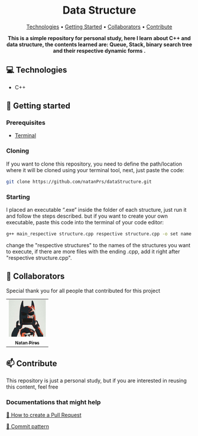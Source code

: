 <h1 align="center" style="font-weight: bold;">Data Structure</h1>

<p align="center">
 <a href="#technologies">Technologies</a> • 
 <a href="#started">Getting Started</a> •   
 <a href="#colab">Collaborators</a> •
 <a href="#contribute">Contribute</a>
</p>

<p align="center">
    <b>This is a simple repository for personal study, here I learn about C++ and data structure, the contents learned are: Queue, Stack, binary search tree and their respective dynamic forms .</b>
</p>

<h2 id="technologies">💻 Technologies</h2>

- C++

<h2 id="started">🚀 Getting started</h2>

<h3>Prerequisites</h3>


- [Terminal](https://www.lucascaton.com/pt-BR/2018/01/07/comandos-para-o-terminal-windows-macos-e-linux)

<h3>Cloning</h3>

If you want to clone this repository, you need to define the path/location where it will be cloned using your terminal tool, next, just paste the code:

```bash
git clone https://github.com/natanPrs/dataStructure.git
```

<h3>Starting</h3>

I placed an executable “.exe” inside the folder of each structure, just run it and follow the steps described. but if you want to create your own executable, paste this code into the terminal of your code editor:

```bash
g++ main_respective structure.cpp respective structure.cpp -o set name.exe
```
change the "respective structures" to the names of the structures you want to execute, if there are more files with the ending .cpp, add it right after "respective structure.cpp".

<h2 id="colab">🤝 Collaborators</h2>

Special thank you for all people that contributed for this project

<table>
  <tr>
    <td align="center">
      <a href="https://github.com/natanPrs">
        <img src="./Utils/PerfilImg/natanBtm.jpg" width="100px;" alt="natanPrs Profile Picture"/><br>
        <sub>
          <b>Natan Pires</b>
        </sub>
      </a>
    </td>
  </tr>
</table>

<h2 id="contribute">📫 Contribute</h2>

This repository is just a personal study, but if you are interested in reusing this content, feel free

<h3>Documentations that might help</h3>

[📝 How to create a Pull Request](https://www.atlassian.com/br/git/tutorials/making-a-pull-request)

[💾 Commit pattern](https://gist.github.com/joshbuchea/6f47e86d2510bce28f8e7f42ae84c716)